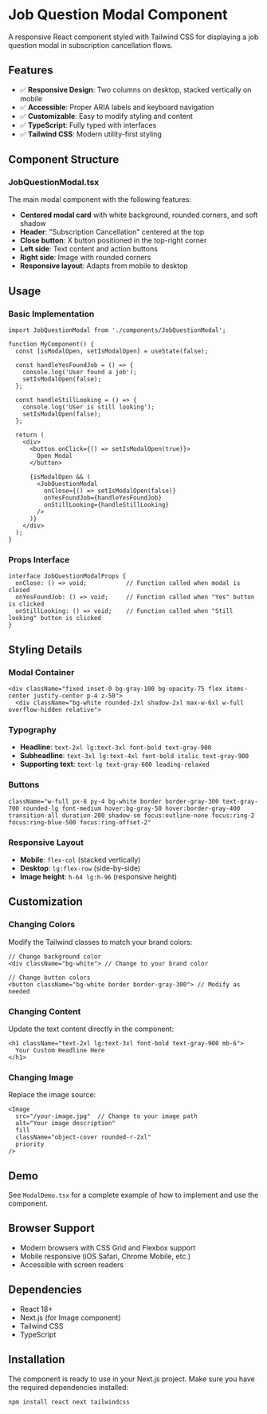 # Job Question Modal Component

A responsive React component styled with Tailwind CSS for displaying a job question modal in subscription cancellation flows.

## Features

- ✅ **Responsive Design**: Two columns on desktop, stacked vertically on mobile
- ✅ **Accessible**: Proper ARIA labels and keyboard navigation
- ✅ **Customizable**: Easy to modify styling and content
- ✅ **TypeScript**: Fully typed with interfaces
- ✅ **Tailwind CSS**: Modern utility-first styling

## Component Structure

### JobQuestionModal.tsx
The main modal component with the following features:

- **Centered modal card** with white background, rounded corners, and soft shadow
- **Header**: "Subscription Cancellation" centered at the top
- **Close button**: X button positioned in the top-right corner
- **Left side**: Text content and action buttons
- **Right side**: Image with rounded corners
- **Responsive layout**: Adapts from mobile to desktop

## Usage

### Basic Implementation

```tsx
import JobQuestionModal from './components/JobQuestionModal';

function MyComponent() {
  const [isModalOpen, setIsModalOpen] = useState(false);

  const handleYesFoundJob = () => {
    console.log('User found a job');
    setIsModalOpen(false);
  };

  const handleStillLooking = () => {
    console.log('User is still looking');
    setIsModalOpen(false);
  };

  return (
    <div>
      <button onClick={() => setIsModalOpen(true)}>
        Open Modal
      </button>

      {isModalOpen && (
        <JobQuestionModal
          onClose={() => setIsModalOpen(false)}
          onYesFoundJob={handleYesFoundJob}
          onStillLooking={handleStillLooking}
        />
      )}
    </div>
  );
}
```

### Props Interface

```tsx
interface JobQuestionModalProps {
  onClose: () => void;           // Function called when modal is closed
  onYesFoundJob: () => void;     // Function called when "Yes" button is clicked
  onStillLooking: () => void;    // Function called when "Still looking" button is clicked
}
```

## Styling Details

### Modal Container
```tsx
<div className="fixed inset-0 bg-gray-100 bg-opacity-75 flex items-center justify-center p-4 z-50">
  <div className="bg-white rounded-2xl shadow-2xl max-w-6xl w-full overflow-hidden relative">
```

### Typography
- **Headline**: `text-2xl lg:text-3xl font-bold text-gray-900`
- **Subheadline**: `text-3xl lg:text-4xl font-bold italic text-gray-900`
- **Supporting text**: `text-lg text-gray-600 leading-relaxed`

### Buttons
```tsx
className="w-full px-8 py-4 bg-white border border-gray-300 text-gray-700 rounded-lg font-medium hover:bg-gray-50 hover:border-gray-400 transition-all duration-200 shadow-sm focus:outline-none focus:ring-2 focus:ring-blue-500 focus:ring-offset-2"
```

### Responsive Layout
- **Mobile**: `flex-col` (stacked vertically)
- **Desktop**: `lg:flex-row` (side-by-side)
- **Image height**: `h-64 lg:h-96` (responsive height)

## Customization

### Changing Colors
Modify the Tailwind classes to match your brand colors:

```tsx
// Change background color
<div className="bg-white"> // Change to your brand color

// Change button colors
<button className="bg-white border border-gray-300"> // Modify as needed
```

### Changing Content
Update the text content directly in the component:

```tsx
<h1 className="text-2xl lg:text-3xl font-bold text-gray-900 mb-6">
  Your Custom Headline Here
</h1>
```

### Changing Image
Replace the image source:

```tsx
<Image
  src="/your-image.jpg"  // Change to your image path
  alt="Your image description"
  fill
  className="object-cover rounded-r-2xl"
  priority
/>
```

## Demo

See `ModalDemo.tsx` for a complete example of how to implement and use the component.

## Browser Support

- Modern browsers with CSS Grid and Flexbox support
- Mobile responsive (iOS Safari, Chrome Mobile, etc.)
- Accessible with screen readers

## Dependencies

- React 18+
- Next.js (for Image component)
- Tailwind CSS
- TypeScript

## Installation

The component is ready to use in your Next.js project. Make sure you have the required dependencies installed:

```bash
npm install react next tailwindcss
``` 